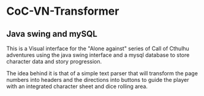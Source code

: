 # CoC-VN-Transformer
## Java swing and mySQL

This is a Visual interface for the "Alone against" series of Call of Cthulhu adventures using the java swing interface and a mysql database to store character data and story progression.

The idea behind it is that of a simple text parser that will transform the page numbers into headers and the directions into buttons to guide the player with an integrated character sheet and dice rolling area.
